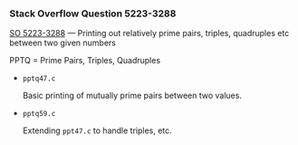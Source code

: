 ### Stack Overflow Question 5223-3288

[SO 5223-3288](https://stackoverflow.com/q/52233288) &mdash;
Printing out relatively prime pairs, triples, quadruples etc between two given numbers

PPTQ = Prime Pairs, Triples, Quadruples

* `pptq47.c`

  Basic printing of mutually prime pairs between two values.

* `pptq59.c`

  Extending `ppt47.c` to handle triples, etc.
